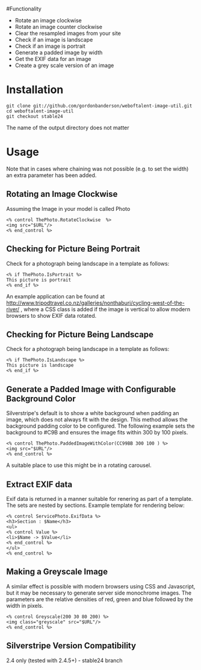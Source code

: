 #Functionality

* Rotate an image clockwise
* Rotate an image counter clockwise
* Clear the resampled images from your site
* Check if an image is landscape
* Check if an image is portrait
* Generate a padded image by width
* Get the EXIF data for an image
* Create a grey scale version of an image

# Installation
    git clone git://github.com/gordonbanderson/weboftalent-image-util.git
    cd weboftalent-image-util
    git checkout stable24

The name of the output directory does not matter

# Usage

Note that in cases where chaining was not possible (e.g. to set the width) an extra parameter has been added.

## Rotating an Image Clockwise
Assuming the Image in your model is called Photo

	<% control ThePhoto.RotateClockwise  %>
	<img src="$URL"/>
	<% end_control %>

## Checking for Picture Being Portrait
Check for a photograph being landscape in a template as follows:

	<% if ThePhoto.IsPortrait %>
	This picture is portrait
	<% end_if %>

An example application can be found at http://www.tripodtravel.co.nz/galleries/nonthaburi/cycling-west-of-the-river/ , where a CSS class is added if the image is vertical to allow modern browsers to show EXIF data rotated.

## Checking for Picture Being Landscape
Check for a photograph being landscape in a template as follows:

	<% if ThePhoto.IsLandscape %>
	This picture is landscape
	<% end_if %>

## Generate a Padded Image with Configurable Background Color
Silverstripe's default is to show a white background when padding an image, which does not always fit with the design.  This method allows the background padding color to be configured.  The following example sets the background to #C9B and ensures the image fits within 300 by 100 pixels.

	<% control ThePhoto.PaddedImageWithColor(CC99BB 300 100 ) %>
    <img src="$URL"/>
    <% end_control %>

A suitable place to use this might be in a rotating carousel.

## Extract EXIF data
Exif data is returned in a manner suitable for renering as part of a template.  The sets are nested by sections.  Example template for rendering below:

	<% control ServicePhoto.ExifData %>
	<h3>Section : $Name</h3>
	<ul>
	<% control Value %>
	<li>$Name -> $Value</li>
	<% end_control %>
	</ul>
	<% end_control %>

## Making a Greyscale Image
A similar effect is possible with modern browsers using CSS and Javascript, but it may be necessary to generate server side monochrome images.  The parameters are the relative densities of red, green and blue followed by the width in pixels.

	<% control Greyscale(200 30 80 200) %>
	<img class="greyscale" src="$URL"/>
	<% end_control %>


## Silverstripe Version Compatibility
2.4 only (tested with 2.4.5+) - stable24 branch